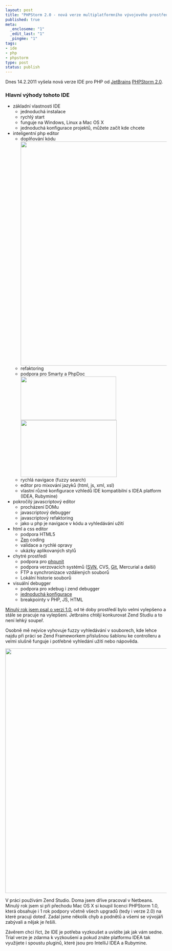 ```yaml
--- 
layout: post
title: "PHPStorm 2.0 - nová verze multiplatformního vývojového prostředí"
published: true
meta: 
  _encloseme: "1"
  _edit_last: "1"
  _pingme: "1"
tags: 
- ide
- php
- phpstorm
type: post
status: publish
---
```

Dnes 14.2.2011 vyšela nová verze IDE pro PHP od <a title="JetBrains :: World's Leading Vendor of Professional Development Tools" href="http://www.jetbrains.com/">JetBrains</a> <a title="PHP IDE :: JetBrains PhpStorm" href="http://www.jetbrains.com/phpstorm/">PHPStorm 2.0</a>.
<h3>Hlavní výhody tohoto IDE</h3>
<ul>
	<li>základní vlastnosti IDE
<ul>
	<li>jednoduchá instalace</li>
	<li>rychlý start</li>
	<li>funguje na Windows, Linux a Mac OS X</li>
	<li>jednoduchá konfigurace projektů, můžete začít kde chcete</li>
</ul>
</li>
	<li>inteligentní php editor
<ul>
	<li>doplňování kódu</li>
<a href="http://blog.prskavec.net/wp-content/uploads/2011/02/php-code-completation-2.jpg"><img class="aligncenter size-full wp-image-6379" title="php-code-completation-2" src="http://blog.prskavec.net/wp-content/uploads/2011/02/php-code-completation-2.jpg" alt="" width="700" /></a>
	<li>refaktoring</li>
	<li>podpora pro Smarty a PhpDoc</li>
<a href="http://blog.prskavec.net/wp-content/uploads/2011/02/phpdoc-support-1-2.jpg"><img class="aligncenter size-full wp-image-6381" title="phpdoc-support-1-2" src="http://blog.prskavec.net/wp-content/uploads/2011/02/phpdoc-support-1-2.jpg" alt="" width="298" height="136" /></a>
<a href="http://blog.prskavec.net/wp-content/uploads/2011/02/php-doc-support-2-2.jpg"><img class="aligncenter size-medium wp-image-6380" title="php-doc-support-2-2" src="http://blog.prskavec.net/wp-content/uploads/2011/02/php-doc-support-2-2-300x178.jpg" alt="" width="300" height="178" /></a>
	<li>rychlá navigace (fuzzy search)</li>
	<li>editor pro mixování jazyků (html, js, xml, xsl)</li>
	<li>vlastní různé konfigurace vzhledů IDE kompatibilní s IDEA platform (IDEA, Rubymine)</li>
</ul>
</li>
	<li>pokročilý javascriptový editor
<ul>
	<li>procházení DOMu</li>
	<li>javascriptový debugger</li>
	<li>javascriptový refaktoring</li>
	<li>jako u php je navigace v kódu a vyhledávání užití</li>
</ul>
</li>
	<li>html a css editor
<ul>
	<li>podpora HTML5</li>
	<li><a title="zen-coding - Project Hosting on Google Code" href="http://code.google.com/p/zen-coding/">Zen</a> coding</li>
	<li>validace a rychlé opravy</li>
	<li>ukázky aplikovaných stylů</li>
</ul>
</li>
	<li>chytré prostředí
<ul>
	<li>podpora pro <a href="http://www.phpunit.de">phpunit</a></li>
	<li>podpora verzovacích systémů (<a href="http://subversion.apache.org">SVN</a>, CVS, <a href="http://www.git-scm.com">Git</a>, Mercurial a další)</li>
	<li>FTP a synchronizace vzdálených souborů</li>
	<li>Lokální historie souborů</li>
</ul>
</li>
	<li>visuální debugger
<ul>
	<li>podpora pro xdebug i zend debugger</li>
	<li><a href="http://blogs.jetbrains.com/webide/2011/02/zero-configuration-debugging-with-xdebug-and-phpstorm-2-0/">jednoduchá konfigurace</a></li>
	<li>breakpointy v PHP, JS, HTML</li>
</ul>
</li>
</ul>
<a href="http://blog.prskavec.net/2010/02/jetbrains-phpstorm/">Minulý rok jsem psal o verzi 1.0</a>, od té doby prostředí bylo velmi vylepšeno a stále se pracuje na vylepšení. Jetbrains chtějí konkurovat Zend Studiu a to není lehký soupeř.

Osobně mě nejvíce vyhovuje fuzzy vyhledávání v souborech, kde lehce najdu při práci se Zend Frameworkem příslušnou šablonu ke controlleru a velmi slušně funguje i potřebné vyhledání užití nebo nápověda.

<a href="http://blog.prskavec.net/wp-content/uploads/2011/02/quick-documentation.jpg"><img class="aligncenter size-full wp-image-6387" title="quick-documentation" src="http://blog.prskavec.net/wp-content/uploads/2011/02/quick-documentation.jpg" alt="" width="764" /></a>

V práci používám Zend Studio. Doma jsem dříve pracoval v Netbeans. Minulý rok jsem si při přechodu Mac OS X si koupil licenci PHPStorm 1.0, která obsahuje i 1 rok podpory včetně všech upgradů (tedy i verze 2.0) na které pracuji doteď. Zadal jsme několik chyb a podnětů a všemi se vývojáři zabývali a nějak je řešili.

Závěrem chci říct, že IDE je potřeba vyzkoušet a uvidíte jak jak vám sedne. Trial verze je zdarma k vyzkoušení a pokud znáte platformu IDEA tak využijete i spoustu pluginů, které jsou pro IntelliJ IDEA a Rubymine.
